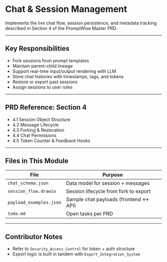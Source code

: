 # Chat & Session Management

Implements the live chat flow, session persistence, and metadata tracking described in Section 4 of the PromptWise Master PRD.

---

## Key Responsibilities

- Fork sessions from prompt templates
- Maintain parent–child lineage
- Support real-time input/output rendering with LLM
- Store chat histories with timestamps, tags, and tokens
- Restore or export past sessions
- Assign sessions to user roles

---

## PRD Reference: Section 4

- 4.1 Session Object Structure
- 4.2 Message Lifecycle
- 4.3 Forking & Restoration
- 4.4 Chat Permissions
- 4.5 Token Counter & Feedback Hooks

---

## Files in This Module

| File                   | Purpose                                 |
|------------------------|-----------------------------------------|
| `chat_schema.json`     | Data model for session + messages       |
| `session_flow.drawio`  | Session lifecycle from fork to export   |
| `payload_examples.json`| Sample chat payloads (frontend <-> API) |
| `todo.md`              | Open tasks per PRD                      |

---

## Contributor Notes

- Refer to `Security_Access_Control` for token + auth structure
- Export logic is built in tandem with `Export_Integration_System`
